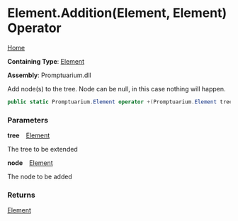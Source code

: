 # Element\.Addition\(Element, Element\) Operator

[Home](../../../README.md)

**Containing Type**: [Element](../README.md)

**Assembly**: Promptuarium\.dll

  
Add node\(s\) to the tree\. Node can be null, in this case nothing will happen\.

```csharp
public static Promptuarium.Element operator +(Promptuarium.Element tree, Promptuarium.Element node)
```

### Parameters

**tree** &ensp; [Element](../README.md)

The tree to be extended

**node** &ensp; [Element](../README.md)

The node to be added

### Returns

[Element](../README.md)

